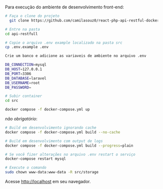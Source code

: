 Para execução do ambiente de desenvolvimento front-end:
```bash
# Faça o clone do projeto
  git clone https://github.com/camilasouz0/react-php-api-restful-docker.git
```

```bash
# Entre na pasta
cd api-restfull
```

```bash
# Copie o arquivo .env example localizado na pasta src
cp .env.example .env
```

```bash
Crie um banco e adicione as variaveis de ambiente no arquivo .env

DB_CONNECTION=mysql
DB_HOST=127.0.0.1
DB_PORT=3306
DB_DATABASE=laravel
DB_USERNAME=root
DB_PASSWORD=
```

```bash
# Subir container 
cd src

docker compose -f docker-compose.yml up
```

_não obrigatório_:

```bash
# Build em desenvolvimento ignorando cache
docker compose -f docker-compose.yml build --no-cache
```

```bash
# Build em desenvolvimento com output de logs
docker compose -f docker-compose.yml build --progress=plain
```

```bash
# Se você fizer alterações no arquivo .env restart o serviço
docker-compose restart mysql
```

```bash
# Execute o comando
sudo chown www-data:www-data -R src/storage
```


Acesse [http://localhost](http://localhost) em seu navegador.



